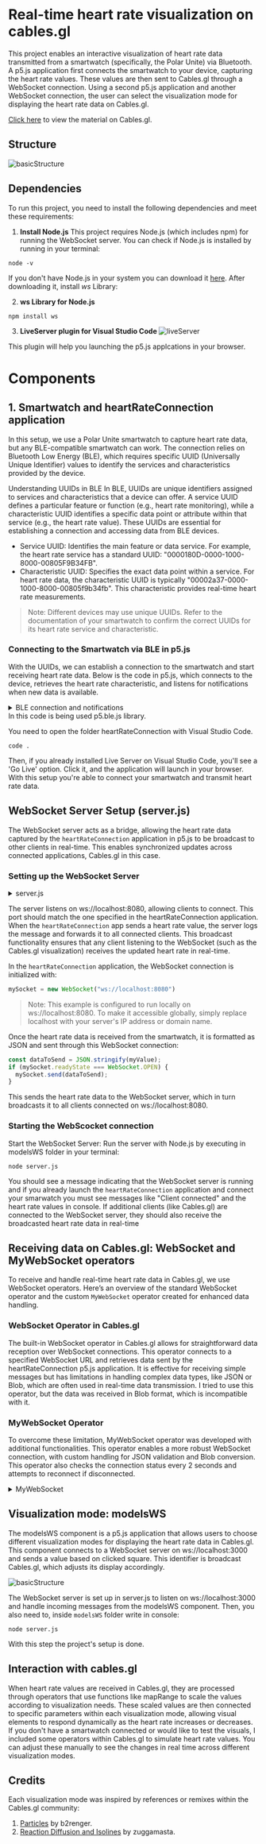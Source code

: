 
# Real-time heart rate visualization on cables.gl


This project enables an interactive visualization of heart rate data transmitted from a smartwatch (specifically, the Polar Unite) via Bluetooth. A p5.js application first connects the smartwatch to your device, capturing the heart rate values. These values are then sent to Cables.gl through a WebSocket connection. Using a second p5.js application and another WebSocket connection, the user can select the visualization mode for displaying the heart rate data on Cables.gl.

[Click here](https://cables.gl/p/pMsdcr) to view the material on Cables.gl.

## Structure
![basicStructure](./images/basicStructure.jpg)

## Dependencies

To run this project, you need to install the following dependencies and meet these requirements:

1. **Install Node.js**
This project requires Node.js (which includes npm) for running the WebSocket server. You can check if Node.js is installed by running in your terminal:
```
node -v
```
If you don't have Node.js in your system you can download it [here](https://nodejs.org/en/download/package-manager).
After downloading it, install *ws* Library:

2. **ws Library for Node.js**

```
npm install ws
```

3. **LiveServer plugin for Visual Studio Code**
![liveServer](./images/liveServer.png)

This plugin will help you launching the p5.js applcations in your browser.

# Components

## 1. Smartwatch and heartRateConnection application

In this setup, we use a Polar Unite smartwatch to capture heart rate data, but any BLE-compatible smartwatch can work. The connection relies on Bluetooth Low Energy (BLE), which requires specific UUID (Universally Unique Identifier) values to identify the services and characteristics provided by the device.

Understanding UUIDs in BLE
In BLE, UUIDs are unique identifiers assigned to services and characteristics that a device can offer. A service UUID defines a particular feature or function (e.g., heart rate monitoring), while a characteristic UUID identifies a specific data point or attribute within that service (e.g., the heart rate value). These UUIDs are essential for establishing a connection and accessing data from BLE devices.

- Service UUID: Identifies the main feature or data service. For example, the heart rate service has a standard UUID: "0000180D-0000-1000-8000-00805F9B34FB".
- Characteristic UUID: Specifies the exact data point within a service. For heart rate data, the characteristic UUID is typically "00002a37-0000-1000-8000-00805f9b34fb". This characteristic provides real-time heart rate measurements.
>Note: Different devices may use unique UUIDs. Refer to the documentation of your smartwatch to confirm the correct UUIDs for its heart rate service and characteristic.

### Connecting to the Smartwatch via BLE in p5.js
With the UUIDs, we can establish a connection to the smartwatch and start receiving heart rate data. Below is the code in p5.js, which connects to the device, retrieves the heart rate characteristic, and listens for notifications when new data is available.

<details>
  <summary> BLE connection and notifications </summary>


```js
let mySocket;
let myValue = 0;
const serviceUuid = "0000180D-0000-1000-8000-00805F9B34FB"; // Heart Rate Service
const characteristicUuid = "00002a37-0000-1000-8000-00805f9b34fb"; // Heart Rate Measurement Characteristic

let myBLE;
let myCharacteristic;

function setup() {
  mySocket = new WebSocket("ws://localhost:8080");

  mySocket.onopen = function () {
    console.log("WebSocket is connected");
  };

  // Configure BLE connection
  myBLE = new p5ble();
  const connectButton = createButton("Connect and Start Notifications");
  connectButton.mousePressed(connectAndStartNotify);
}

function connectAndStartNotify() {
  myBLE.connect(serviceUuid, gotCharacteristics);
}

function gotCharacteristics(error, characteristics) {
  if (error) {
    console.log("error: ", error);
    return;
  }

  // Find the heart rate characteristic
  myCharacteristic = characteristics.find(c => c.uuid === characteristicUuid);

  if (myCharacteristic) {
    myBLE.startNotifications(myCharacteristic, handleNotifications, "custom");
    console.log("Heart rate notifications started");
  } else {
    console.log("Heart rate characteristic not found.");
  }
}

function handleNotifications(data) {
  myValue = data.getUint16(0); // Retrieves the heart rate value

  // Package data into JSON and send via WebSocket
  const dataToSend = JSON.stringify(myValue);
  if (mySocket.readyState === WebSocket.OPEN) {
    mySocket.send(dataToSend);
    console.log("Data sent: ", dataToSend);
  } else {
    console.log("WebSocket is not ready to send data");
  }
}

function stopNotifications() {
  myBLE.stopNotifications(myCharacteristic);
}
```
</details>
In this code is being used p5.ble.js library.

You need to open the folder heartRateConnection with Visual Studio Code. 
```
code .
```
Then, if you already installed Live Server on Visual Studio Code, you'll see a 'Go Live' option. Click it, and the application will launch in your browser. With this setup you're able to connect your smartwatch and transmit heart rate data.

##  WebSocket Server Setup (server.js)

The WebSocket server acts as a bridge, allowing the heart rate data captured by the `heartRateConnection` application in p5.js to be broadcast to other clients in real-time. This enables synchronized updates across connected applications, Cables.gl in this case.

### Setting up the WebSocket Server

<details>
  <summary> server.js </summary>

  ```js
  const WebSocket = require('ws');

  const wss = new WebSocket.Server({ port: 8080 });

  wss.on('connection', (ws) => {
    console.log('Client connected');

    ws.on('message', (message) => {
      console.log('Received from client: %s', message);

      // Broadcast the message to all connected clients
      wss.clients.forEach((client) => {
        if (client.readyState === WebSocket.OPEN) {
          client.send(message);
        }
      });
    });

    ws.on('close', () => {
      console.log('Client disconnected');
    });
  });

  console.log('WebSocket server is running on ws://localhost:8080');
```
</details>

The server listens on ws://localhost:8080, allowing clients to connect. This port should match the one specified in the heartRateConnection application. When the `heartRateConnection` app sends a heart rate value, the server logs the message and forwards it to all connected clients. This broadcast functionality ensures that any client listening to the WebSocket (such as the Cables.gl visualization) receives the updated heart rate in real-time.


In the `heartRateConnection` application, the WebSocket connection is initialized with:

```js
mySocket = new WebSocket("ws://localhost:8080")
```

>Note: This example is configured to run locally on ws://localhost:8080. To make it accessible globally, simply replace localhost with your server's IP address or domain name.

Once the heart rate data is received from the smartwatch, it is formatted as JSON and sent through this WebSocket connection:
```js
const dataToSend = JSON.stringify(myValue);
if (mySocket.readyState === WebSocket.OPEN) {
  mySocket.send(dataToSend);
}
```
This sends the heart rate data to the WebSocket server, which in turn broadcasts it to all clients connected on ws://localhost:8080.

### Starting the WebScocket connection

Start the WebSocket Server: Run the server with Node.js by executing in modelsWS folder in your terminal:
```
node server.js
```
You should see a message indicating that the WebSocket server is running and if you already launch the `heartRateConnection` application and connect your smarwatch you must see messages like "Client connected" and the heart rate values in console. If additional clients (like Cables.gl) are connected to the WebSocket server, they should also receive the broadcasted heart rate data in real-time

## Receiving data on Cables.gl: WebSocket and MyWebSocket operators

To receive and handle real-time heart rate data in Cables.gl, we use WebSocket operators. Here’s an overview of the standard WebSocket operator and the custom `MyWebSocket` operator created for enhanced data handling.

### WebSocket Operator in Cables.gl

The built-in WebSocket operator in Cables.gl allows for straightforward data reception over WebSocket connections. This operator connects to a specified WebSocket URL and retrieves data sent by the heartRateConnection p5.js application. It is effective for receiving simple messages but has limitations in handling complex data types, like JSON or Blob, which are often used in real-time data transmission.
I tried to use this operator, but the data was received in Blob format, which is incompatible with it.

### MyWebSocket Operator

To overcome these limitation,  MyWebSocket operator was developed with additional functionalities. This operator enables a more robust WebSocket connection, with custom handling for JSON validation and Blob conversion. This operator also checks the connection status every 2 seconds and attempts to reconnect if disconnected.

<details>
  <summary> MyWebSocket </summary>

```js
const
    inUrl = op.inString("URL"),
    outResult = op.outObject("Result"),
    outValidJson = op.outBoolNum("Valid JSON"),
    outConnection = op.outObject("Connection", null, "Websocket"),
    outConnected = op.outBoolNum("Connected"),
    outReceived = op.outTrigger("Received Data"),
    outRaw = op.outString("Raw Data");

let connection = null;
let timeout = null;
let connectedTo = "";

inUrl.onChange = connect;
timeout = setTimeout(checkConnection, 2000);

inUrl.set();

let connecting = false;

function checkConnection() {
    if (!outConnected.get() && !connecting) {
        connect();
    }

    timeout = setTimeout(checkConnection, 2000);
}

op.onDelete = function () {
    if (outConnected.get()) connection.close();
    connecting = false;
    clearTimeout(timeout);
};

function connect() {
    op.setUiError("connection", null);
    op.setUiError("jsonvalid", null);

    if (outConnected.get() && connectedTo == inUrl.get()) return;

    if (inUrl.get() && inUrl.get().indexOf("ws://") == -1 && inUrl.get().indexOf("wss://") == -1) {
        op.setUiError("wrongproto", "only valid protocols are ws:// or wss:// ");
        return;
    } else {
        op.setUiError("wrongproto", null);
    }

    if (!inUrl.get() || inUrl.get() === "") {
        op.logWarn("websocket: invalid url ");
        outConnected.set(false);
        return;
    }

    window.WebSocket = window.WebSocket || window.MozWebSocket;

    if (!window.WebSocket)
        return op.logError("Sorry, but your browser doesn't support WebSockets.");

    op.setUiError("websocket", null);

    try {
        connecting = true;
        if (connection !== null) connection.close();
        connection = new WebSocket(inUrl.get());
    } catch (e) {
        if (e && e.message) op.setUiError("websocket", e.message);
        op.logWarn("could not connect to", inUrl.get());
        connecting = false;
    }

    if (connection) {
        connection.onerror = function (e) {
            connecting = false;
            outConnected.set(false);
            outConnection.set(null);
        };

        connection.onclose = function (message) {
            connecting = false;
            outConnected.set(false);
            outConnection.set(null);
        };

        connection.onopen = function (message) {
            connecting = false;
            outConnected.set(true);
            connectedTo = inUrl.get();
            outConnection.set(connection);
        };

        connection.onmessage = function (message) {
            op.setUiError("jsonvalid", null);

            // Check if the received data is of type Blob
            if (message.data instanceof Blob) {
                op.log("Received a Blob, converting to text...");
                const reader = new FileReader();
                reader.onload = function() {
                    try {
                        const json = JSON.parse(reader.result);  // Attempt to parse as JSON
                        op.log("Valid JSON received from Blob: ", json);
                        outResult.setRef(json);  // Set JSON as output
                        outValidJson.set(true);
                        outRaw.set(reader.result);  // Display raw string in "Raw Data" output
                    } catch (e) {
                        op.log("Not valid JSON from Blob: ", e);
                        outValidJson.set(false);
                        outRaw.set(reader.result);  // Display raw string in "Raw Data" output
                    }
                };
                reader.readAsText(message.data);  // Convert Blob to text
            }

            // Check if the received data is a string
            else if (typeof message.data === 'string') {
                op.log("Received as string: ", message.data);

                try {
                    const json = JSON.parse(message.data);  // Attempt to parse as JSON
                    op.log("Valid JSON received: ", json);
                    outResult.setRef(json);  // Set JSON as output
                    outValidJson.set(true);
                } catch (e) {
                    op.log("Not valid JSON: ", e);
                    outValidJson.set(false);
                }

                outRaw.set(message.data);  // Display raw string in "Raw Data" output
            }

            // If it is neither Blob nor string
            else {
                op.log("Received unexpected data, converting to string...");
                outRaw.set(JSON.stringify(message.data));  // Convert any other data type to string
                outValidJson.set(false);
            }

            outReceived.trigger();  // Trigger when data is received
        };
    }
}

```
</details>


## Visualization mode: modelsWS

The modelsWS component is a p5.js application that allows users to choose different visualization modes for displaying the heart rate data in Cables.gl. This component connects to a WebSocket server on ws://localhost:3000 and sends a value based on clicked square. This identifier is broadcast Cables.gl, which adjusts its display accordingly.

![basicStructure](./images/select.png)

The WebSocket server is set up in server.js to listen on ws://localhost:3000 and handle incoming messages from the modelsWS component. Then, you also need to, inside `modelsWS` folder write in console: 

```
node server.js
```

With this step the project's setup is done.


## Interaction with cables.gl

When heart rate values are received in Cables.gl, they are processed through operators that use functions like mapRange to scale the values according to visualization needs. These scaled values are then connected to specific parameters within each visualization mode, allowing visual elements to respond dynamically as the heart rate increases or decreases. If you don't have a smartwatch connected or would like to test the visuals, I included some operators within Cables.gl to simulate heart rate values. You can adjust these manually to see the changes in real time across different visualization modes.

## Credits 

Each visualization mode was inspired by references or remixes within the Cables.gl community: 

1. [Particles](https://cables.gl/p/2cfsIh) by b2renger.
2. [Reaction Diffusion and Isolines](https://cables.gl/p/jpADMp) by zuggamasta.


